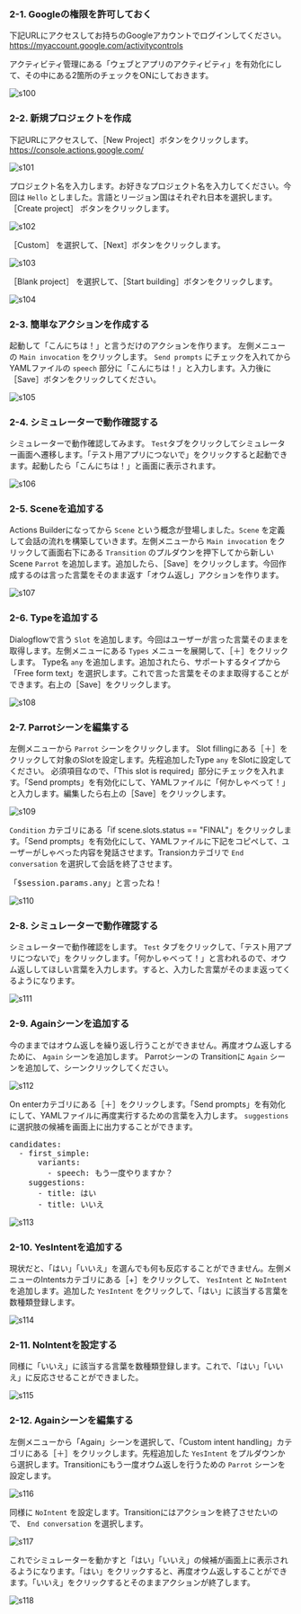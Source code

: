 ### 2-1. Googleの権限を許可しておく
下記URLにアクセスしてお持ちのGoogleアカウントでログインしてください。
https://myaccount.google.com/activitycontrols

アクティビティ管理にある「ウェブとアプリのアクティビティ」を有効化にして、その中にある2箇所のチェックをONにしておきます。

![s100](https://qiita-image-store.s3.ap-northeast-1.amazonaws.com/0/154355/f2eca4ab-649a-0362-9c21-39b2914458d8.png)

### 2-2. 新規プロジェクトを作成
下記URLにアクセスして、［New Project］ボタンをクリックします。
https://console.actions.google.com/

![s101](https://qiita-image-store.s3.ap-northeast-1.amazonaws.com/0/154355/25f11e20-3880-ae81-aa6c-39cb9886d0af.png)

プロジェクト名を入力します。お好きなプロジェクト名を入力してください。今回は `Hello` としました。言語とリージョン国はそれぞれ日本を選択します。
［Create project］ ボタンをクリックします。

![s102](https://raw.githubusercontent.com/gaomar/katacoda-scenarios/master/deno-actionsbuilder-handson-playground/images/s102.png)

［Custom］ を選択して、［Next］ボタンをクリックします。

![s103](https://raw.githubusercontent.com/gaomar/katacoda-scenarios/master/deno-actionsbuilder-handson-playground/images/s103.png)

［Blank project］ を選択して、［Start building］ボタンをクリックします。

![s104](https://raw.githubusercontent.com/gaomar/katacoda-scenarios/master/deno-actionsbuilder-handson-playground/images/s104.png)

### 2-3. 簡単なアクションを作成する
起動して「こんにちは！」と言うだけのアクションを作ります。
左側メニューの `Main invocation` をクリックします。 `Send prompts` にチェックを入れてからYAMLファイルの `speech` 部分に「こんにちは！」と入力します。入力後に［Save］ボタンをクリックしてください。

![s105](https://raw.githubusercontent.com/gaomar/katacoda-scenarios/master/deno-actionsbuilder-handson-playground/images/s105.png)

### 2-4. シミュレーターで動作確認する
シミュレーターで動作確認してみます。 `Test`タブをクリックしてシミュレーター画面へ遷移します。「テスト用アプリにつないで」をクリックすると起動できます。起動したら「こんにちは！」と画面に表示されます。

![s106](https://raw.githubusercontent.com/gaomar/katacoda-scenarios/master/deno-actionsbuilder-handson-playground/images/s106.png)

### 2-5. Sceneを追加する
Actions Builderになってから `Scene` という概念が登場しました。`Scene` を定義して会話の流れを構築していきます。左側メニューから `Main invocation` をクリックして画面右下にある `Transition` のプルダウンを押下してから新しいScene `Parrot` を追加します。追加したら、［Save］をクリックします。今回作成するのは言った言葉をそのまま返す「オウム返し」アクションを作ります。

![s107](https://raw.githubusercontent.com/gaomar/katacoda-scenarios/master/deno-actionsbuilder-handson-playground/images/s107.png)

### 2-6. Typeを追加する
Dialogflowで言う `Slot` を追加します。今回はユーザーが言った言葉そのままを取得します。左側メニューにある `Types` メニューを展開して、［＋］をクリックします。 Type名 `any` を追加します。追加されたら、サポートするタイプから「Free form text」を選択します。これで言った言葉をそのまま取得することができます。右上の［Save］をクリックします。

![s108](https://raw.githubusercontent.com/gaomar/katacoda-scenarios/master/deno-actionsbuilder-handson-playground/images/s108.png)

### 2-7. Parrotシーンを編集する
左側メニューから `Parrot` シーンをクリックします。 Slot fillingにある［＋］をクリックして対象のSlotを設定します。先程追加したType `any` をSlotに設定してください。
必須項目なので、「This slot is required」部分にチェックを入れます。「Send prompts」を有効化にして、YAMLファイルに「何かしゃべって！」と入力します。編集したら右上の［Save］をクリックします。

![s109](https://raw.githubusercontent.com/gaomar/katacoda-scenarios/master/deno-actionsbuilder-handson-playground/images/s109.png)

`Condition` カテゴリにある「if scene.slots.status == "FINAL"」をクリックします。「Send prompts」を有効化にして、YAMLファイルに下記をコピペして、ユーザーがしゃべった内容を発話させます。Transionカテゴリで `End conversation` を選択して会話を終了させます。

<pre class="file" data-target="clipboard">
「$session.params.any」と言ったね！
</pre>

![s110](https://raw.githubusercontent.com/gaomar/katacoda-scenarios/master/deno-actionsbuilder-handson-playground/images/s110.png)

### 2-8. シミュレーターで動作確認する
シミュレーターで動作確認をします。 `Test` タブをクリックして、「テスト用アプリにつないで」をクリックします。「何かしゃべって！」と言われるので、オウム返ししてほしい言葉を入力します。すると、入力した言葉がそのまま返ってくるようになります。

![s111](https://raw.githubusercontent.com/gaomar/katacoda-scenarios/master/deno-actionsbuilder-handson-playground/images/s111.png)

### 2-9. Againシーンを追加する
今のままではオウム返しを繰り返し行うことができません。再度オウム返しするために、 `Again` シーンを追加します。 Parrotシーンの Transitionに `Again` シーンを追加して、シーンクリックしてください。

![s112](https://raw.githubusercontent.com/gaomar/katacoda-scenarios/master/deno-actionsbuilder-handson-playground/images/s112.png)

On enterカテゴリにある［＋］をクリックします。「Send prompts」を有効化にして、YAMLファイルに再度実行するための言葉を入力します。 `suggestions` に選択肢の候補を画面上に出力することができます。

<pre class="file" data-target="clipboard">
candidates:
  - first_simple:
      variants:
        - speech: もう一度やりますか？
    suggestions:
      - title: はい
      - title: いいえ
</pre>

![s113](https://raw.githubusercontent.com/gaomar/katacoda-scenarios/master/deno-actionsbuilder-handson-playground/images/s113.png)

### 2-10. YesIntentを追加する
現状だと、「はい」「いいえ」を選んでも何も反応することができません。左側メニューのIntentsカテゴリにある［+］をクリックして、 `YesIntent` と `NoIntent` を追加します。追加した `YesIntent` をクリックして、「はい」に該当する言葉を数種類登録します。

![s114](https://raw.githubusercontent.com/gaomar/katacoda-scenarios/master/deno-actionsbuilder-handson-playground/images/s114.png)

### 2-11. NoIntentを設定する
同様に「いいえ」に該当する言葉を数種類登録します。これで、「はい」「いいえ」に反応させることができました。

![s115](https://raw.githubusercontent.com/gaomar/katacoda-scenarios/master/deno-actionsbuilder-handson-playground/images/s115.png)

### 2-12. Againシーンを編集する
左側メニューから「Again」シーンを選択して、「Custom intent handling」カテゴリにある［＋］をクリックします。先程追加した `YesIntent` をプルダウンから選択します。Transitionにもう一度オウム返しを行うための `Parrot` シーンを設定します。

![s116](https://raw.githubusercontent.com/gaomar/katacoda-scenarios/master/deno-actionsbuilder-handson-playground/images/s116.png)

同様に `NoIntent` を設定します。Transitionにはアクションを終了させたいので、 `End conversation` を選択します。

![s117](https://raw.githubusercontent.com/gaomar/katacoda-scenarios/master/deno-actionsbuilder-handson-playground/images/s117.png)

これでシミュレーターを動かすと「はい」「いいえ」の候補が画面上に表示されるようになります。「はい」をクリックすると、再度オウム返しすることができます。「いいえ」をクリックするとそのままアクションが終了します。

![s118](https://raw.githubusercontent.com/gaomar/katacoda-scenarios/master/deno-actionsbuilder-handson-playground/images/s118.png)
